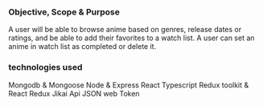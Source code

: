 ### Objective, Scope & Purpose
A user will be able to browse anime based on genres, release dates or ratings,
and be able to add their favorites to a watch list. A user can set an anime in
watch list as completed or delete it.

### technologies used
Mongodb & Mongoose
Node & Express
React
Typescript
Redux toolkit & React Redux
Jikai Api
JSON web Token
